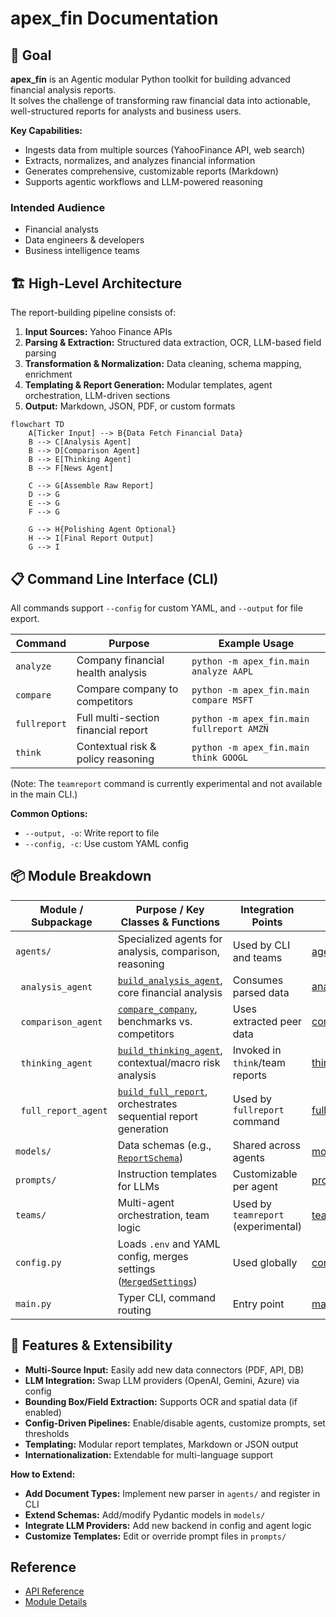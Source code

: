 # apex_fin Documentation

## 🎯 Goal

**apex_fin** is an Agentic modular Python toolkit for building advanced financial analysis reports.  
It solves the challenge of transforming raw financial data into actionable, well-structured reports for analysts and business users.

**Key Capabilities:**

- Ingests data from multiple sources (YahooFinance API, web search)
- Extracts, normalizes, and analyzes financial information
- Generates comprehensive, customizable reports (Markdown)
- Supports agentic workflows and LLM-powered reasoning

### Intended Audience

- Financial analysts  
- Data engineers & developers  
- Business intelligence teams

## 🏗️ High-Level Architecture

The report-building pipeline consists of:

1. **Input Sources:** Yahoo Finance APIs
2. **Parsing & Extraction:** Structured data extraction, OCR, LLM-based field parsing
3. **Transformation & Normalization:** Data cleaning, schema mapping, enrichment
4. **Templating & Report Generation:** Modular templates, agent orchestration, LLM-driven sections
5. **Output:** Markdown, JSON, PDF, or custom formats

```mermaid
flowchart TD
    A[Ticker Input] --> B{Data Fetch Financial Data}
    B --> C[Analysis Agent]
    B --> D[Comparison Agent]
    B --> E[Thinking Agent]
    B --> F[News Agent]

    C --> G[Assemble Raw Report]
    D --> G
    E --> G
    F --> G

    G --> H{Polishing Agent Optional}
    H --> I[Final Report Output]
    G --> I
```

## 📋 Command Line Interface (CLI)

All commands support `--config` for custom YAML, and `--output` for file export.

| Command         | Purpose                                         | Example Usage                                      |
|-----------------|-------------------------------------------------|----------------------------------------------------|
| `analyze`       | Company financial health analysis               | `python -m apex_fin.main analyze AAPL`             |
| `compare`       | Compare company to competitors                  | `python -m apex_fin.main compare MSFT`             |
| `fullreport`    | Full multi-section financial report             | `python -m apex_fin.main fullreport AMZN`          |
| `think`         | Contextual risk & policy reasoning              | `python -m apex_fin.main think GOOGL`              |

(Note: The `teamreport` command is currently experimental and not available in the main CLI.)

**Common Options:**

- `--output, -o`: Write report to file
- `--config, -c`: Use custom YAML config

## 📦 Module Breakdown

| Module / Subpackage         | Purpose / Key Classes & Functions                                   | Integration Points                | API Reference                                                                                                                               |
|-----------------------------|---------------------------------------------------------------------|-----------------------------------|---------------------------------------------------------------------------------------------------------------------------------------------|
| `agents/`                   | Specialized agents for analysis, comparison, reasoning              | Used by CLI and teams             | [agents/index.md](./reference/apex_fin/agents/index.md)                                                                                     |
| &nbsp;&nbsp;`analysis_agent`| [`build_analysis_agent`](./reference/apex_fin/agents/analysis_agent/#build_analysis_agent), core financial analysis | Consumes parsed data              | [analysis_agent.md](./reference/apex_fin/agents/analysis_agent.md)                                                                          |
| &nbsp;&nbsp;`comparison_agent`| [`compare_company`](./reference/apex_fin/agents/comparison_agent/#compare_company), benchmarks vs. competitors | Uses extracted peer data          | [comparison_agent.md](./reference/apex_fin/agents/comparison_agent.md)                                                                      |
| &nbsp;&nbsp;`thinking_agent`| [`build_thinking_agent`](./reference/apex_fin/agents/thinking_agent/#build_thinking_agent), contextual/macro risk analysis | Invoked in `think`/team reports   | [thinking_agent.md](./reference/apex_fin/agents/thinking_agent.md)                                                                          |
| &nbsp;&nbsp;`full_report_agent`| [`build_full_report`](./reference/apex_fin/agents/full_report_agent/#build_full_report), orchestrates sequential report generation | Used by `fullreport` command      | [full_report_agent.md](./reference/apex_fin/agents/full_report_agent.md)                                                                    |
| `models/`                   | Data schemas (e.g., [`ReportSchema`](./reference/apex_fin/models/report_schema/#ReportSchema)) | Shared across agents              | [models/index.md](./reference/apex_fin/models/index.md)                                                                                     |
| `prompts/`                  | Instruction templates for LLMs                                     | Customizable per agent            | [prompts/index.md](./reference/apex_fin/prompts/index.md)                                                                                   |
| `teams/`                    | Multi-agent orchestration, team logic                              | Used by `teamreport` (experimental) | [teams/index.md](./reference/apex_fin/teams/index.md)                                                                                       |
| `config.py`                 | Loads `.env` and YAML config, merges settings ([`MergedSettings`](./reference/apex_fin/config/#MergedSettings)) | Used globally                     | [config.md](./reference/apex_fin/config.md)                                                                                                 |
| `main.py`                   | Typer CLI, command routing                                         | Entry point                       | [main.md](./reference/apex_fin/main.md)                                                                                                     |

## 🔧 Features & Extensibility

- **Multi-Source Input:** Easily add new data connectors (PDF, API, DB)
- **LLM Integration:** Swap LLM providers (OpenAI, Gemini, Azure) via config
- **Bounding Box/Field Extraction:** Supports OCR and spatial data (if enabled)
- **Config-Driven Pipelines:** Enable/disable agents, customize prompts, set thresholds
- **Templating:** Modular report templates, Markdown or JSON output
- **Internationalization:** Extendable for multi-language support

**How to Extend:**

- **Add Document Types:** Implement new parser in `agents/` and register in CLI
- **Extend Schemas:** Add/modify Pydantic models in `models/`
- **Integrate LLM Providers:** Add new backend in config and agent logic
- **Customize Templates:** Edit or override prompt files in `prompts/`

## Reference

- [API Reference](./api.md)
- [Module Details](./overview.md)
